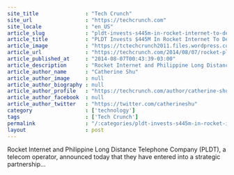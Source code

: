 ```yaml
---
site_title               : "Tech Crunch"
site_url                 : "https://techcrunch.com"
site_locale              : "en_US"
article_slug             : "pldt-invests-s445m-in-rocket-internet-to-develop-online-payment-services-for-emerging-markets"
article_title            : "PLDT Invests $445M In Rocket Internet To Develop Online Payment Services For Emerging Markets"
article_image            : "https://tctechcrunch2011.files.wordpress.com/2014/06/4023521028_a35d790e5d_z.jpg?w=640&h=400&crop=1"
article_url              : "https://techcrunch.com/2014/08/07/rocket-pldt/"
article_published_at     : "2014-08-07T00:43:39-03:00"
article_description      : "Rocket Internet and Philippine Long Distance Telephone Company (PLDT), a telecom operator, announced today that they have entered into a strategic partnership..."
article_author_name      : "Catherine Shu"
article_author_image     : null
article_author_biography : null
article_author_profile   : "https://techcrunch.com/author/catherine-shu/"
article_author_facebook  : null
article_author_twitter   : "https://twitter.com/catherineshu"
category                 : ['technology']
tags                     : ['Tech Crunch']
permalink                : "/:categories/pldt-invests-s445m-in-rocket-internet-to-develop-online-payment-services-for-emerging-markets/"
layout                   : post
---
```


Rocket Internet and Philippine Long Distance Telephone Company (PLDT), a telecom operator, announced today that they have entered into a strategic partnership...
